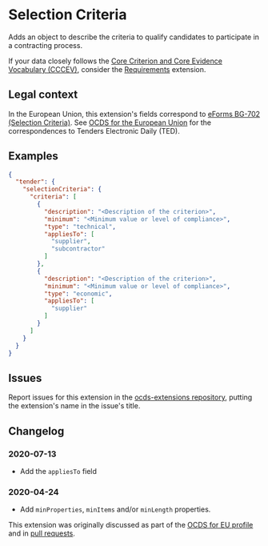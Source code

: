 # Selection Criteria

Adds an object to describe the criteria to qualify candidates to participate in a contracting process.

If your data closely follows the [Core Criterion and Core Evidence Vocabulary (CCCEV)](https://semiceu.github.io/CCCEV/), consider the [Requirements](https://extensions.open-contracting.org/en/extensions/requirements/master/) extension.

## Legal context

In the European Union, this extension's fields correspond to [eForms BG-702 (Selection Criteria)](https://docs.ted.europa.eu/eforms/latest/reference/business-terms/). See [OCDS for the European Union](http://standard.open-contracting.org/profiles/eu/master/en/) for the correspondences to Tenders Electronic Daily (TED).

## Examples

```json
{
  "tender": {
    "selectionCriteria": {
      "criteria": [
        {
          "description": "<Description of the criterion>",
          "minimum": "<Minimum value or level of compliance>",
          "type": "technical",
          "appliesTo": [
            "supplier",
            "subcontractor"
          ]
        },
        {
          "description": "<Description of the criterion>",
          "minimum": "<Minimum value or level of compliance>",
          "type": "economic",
          "appliesTo": [
            "supplier"
          ]
        }
      ]
    }
  }
}
```

## Issues

Report issues for this extension in the [ocds-extensions repository](https://github.com/open-contracting/ocds-extensions/issues), putting the extension's name in the issue's title.

## Changelog

### 2020-07-13

* Add the `appliesTo` field

### 2020-04-24

* Add `minProperties`, `minItems` and/or `minLength` properties.

This extension was originally discussed as part of the [OCDS for EU profile](https://github.com/open-contracting-extensions/european-union/issues) and in [pull requests](https://github.com/open-contracting-extensions/ocds_selectionCriteria_extension/pulls?q=is%3Apr+is%3Aclosed).
